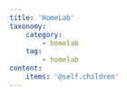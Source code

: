 ```yaml
---
title: 'HomeLab'
taxonomy:
    category:
        - homelab
    tag:
        - homelab
content:
    items: '@self.children'
---
```

